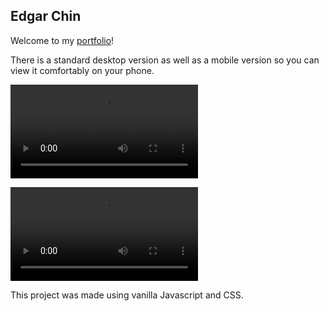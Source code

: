 ## Edgar Chin

Welcome to my [portfolio](https://echin522.github.io/)!

There is a standard desktop version as well as a mobile version so you can view it comfortably on your phone.

![Desktop View](https://i.imgur.com/Q1xlGut.mp4)

![Mobile View](https://i.imgur.com/pEZ7Yff.mp4)

This project was made using vanilla Javascript and CSS.
